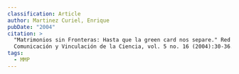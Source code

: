 ```yaml
---
classification: Article
author: Martinez Curiel, Enrique
pubDate: "2004"
citation: >
  "Matrimonios sin Fronteras: Hasta que la green card nos separe." Red de
  Comunicación y Vinculación de la Ciencia, vol. 5 no. 16 (2004):30-36.
tags:
  - MMP
---
```

